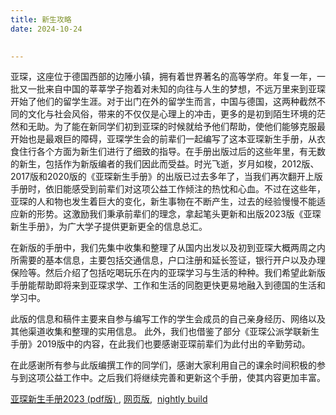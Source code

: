 ```yaml
---
title: 新生攻略
date: 2024-10-24

 
---
```



亚琛，这座位于德国西部的边陲小镇，拥有着世界著名的高等学府。年复一年，一批又一批来自中国的莘莘学子抱着对未知的向往与人生的梦想，不远万里来到亚琛开始了他们的留学生涯。对于出门在外的留学生而言，中国与德国，这两种截然不同的文化与社会风俗，带来的不仅仅是心理上的冲击，更多的是初到陌生环境的茫然和无助。为了能在新同学们初到亚琛的时候就给予他们帮助，使他们能够克服最开始也是最艰巨的障碍，亚琛学生会的前辈们一起编写了这本亚琛新生手册，从衣食住行各个方面为新生们进行了细致的指导。在手册出版过后的这些年里，有无数的新生，包括作为新版编者的我们因此而受益。时光飞逝，岁月如梭，2012版、2017版和2020版的《亚琛新生手册》的出版已过去多年了，当我们再次翻开上版手册时，依旧能感受到前辈们对这项公益工作倾注的热忱和心血。不过在这些年，亚琛的人和物也发生着巨大的变化，新生事物在不断产生，过去的经验慢慢不能适应新的形势。这激励我们秉承前辈们的理念，拿起笔头更新和出版2023版《亚琛新生手册》，为广大学子提供更新更全的信息总汇。

在新版的手册中，我们先集中收集和整理了从国内出发以及初到亚琛大概两周之内所需要的基本信息，主要包括交通信息，户口注册和延长签证，银行开户以及办理保险等。然后介绍了包括吃喝玩乐在内的亚琛学习与生活的种种。我们希望此新版手册能帮助即将来到亚琛求学、工作和生活的同胞更快更易地融入到德国的生活和学习中。

此版的信息和稿件主要来自参与编写工作的学生会成员的自己亲身经历、网络以及其他渠道收集和整理的实用信息。 此外，我们也借鉴了部分《亚琛公派学联新生手册》2019版中的内容，在此我们也要感谢亚琛前辈们为此付出的辛勤劳动。

在此感谢所有参与此版编撰工作的同学们，感谢大家利用自己的课余时间积极的参与到这项公益工作中。之后我们将继续完善和更新这个手册，使其内容更加丰富。


<div>
  <p>
    <a href="http://www.vcwsa.rwth-aachen.de/wp-content/uploads/2023/10/亚琛新生手册2023.pdf">
      亚琛新生手册2023 (pdf版)
    </a>, 
    <a href="https://OChicken.net/projects/HCWSA/">网页版</a>,&nbsp; 
    <a href="https://github.com/OChicken/HCWSA">nightly build</a>
  </p>
</div>
